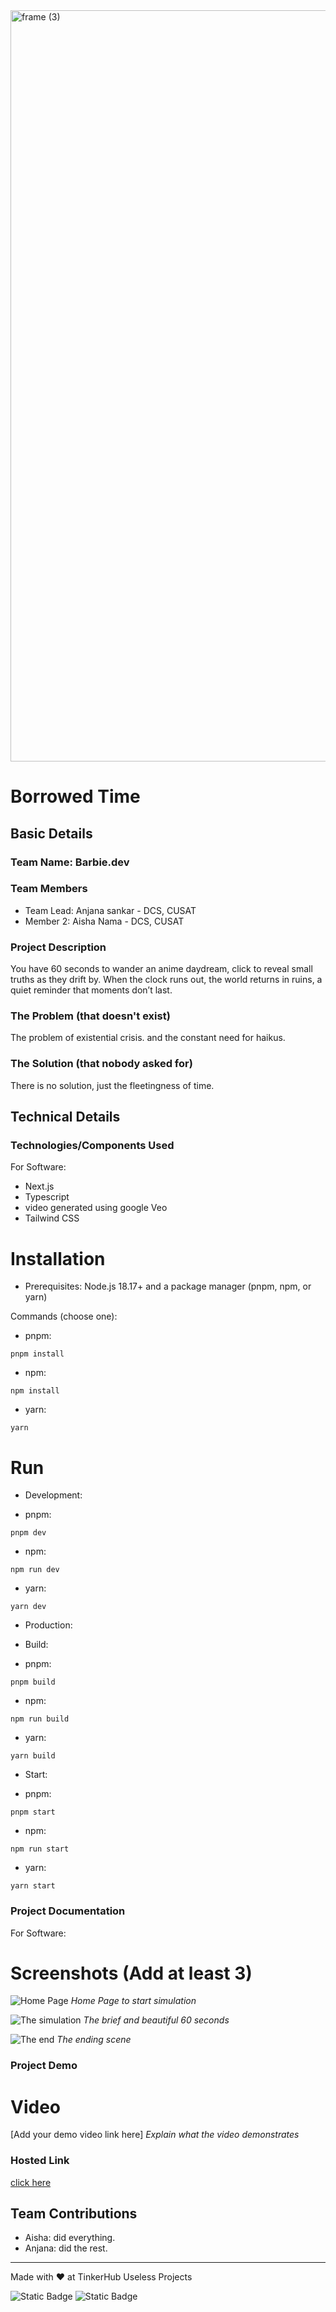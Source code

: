 <img width="3188" height="1202" alt="frame (3)" src="https://github.com/user-attachments/assets/517ad8e9-ad22-457d-9538-a9e62d137cd7" />


# Borrowed Time


## Basic Details
### Team Name: Barbie.dev


### Team Members
- Team Lead: Anjana sankar - DCS, CUSAT
- Member 2: Aisha Nama - DCS, CUSAT

### Project Description
You have 60 seconds to wander an anime daydream, click to reveal small truths as they drift by. When the clock runs out, the world returns in ruins, a quiet reminder that moments don’t last.

### The Problem (that doesn't exist)
The problem of existential crisis. and the constant need for haikus. 

### The Solution (that nobody asked for)
There is no solution, just the fleetingness of time. 

## Technical Details
### Technologies/Components Used
For Software:
- Next.js
- Typescript
- video generated using google Veo
- Tailwind CSS

# Installation

- Prerequisites: Node.js 18.17+ and a package manager (pnpm, npm, or yarn)


Commands (choose one):

- pnpm:

```shellscript
pnpm install
```


- npm:

```shellscript
npm install
```


- yarn:

```shellscript
yarn
```




# Run

- Development:

- pnpm:

```shellscript
pnpm dev
```


- npm:

```shellscript
npm run dev
```


- yarn:

```shellscript
yarn dev
```





- Production:

- Build:

- pnpm:

```shellscript
pnpm build
```


- npm:

```shellscript
npm run build
```


- yarn:

```shellscript
yarn build
```





- Start:

- pnpm:

```shellscript
pnpm start
```


- npm:

```shellscript
npm run start
```


- yarn:

```shellscript
yarn start
```

### Project Documentation
For Software:

# Screenshots (Add at least 3)
![Home Page](https://i.imgur.com/TA4mBir.png)
*Home Page to start simulation*

![The simulation](https://i.imgur.com/LF04GWb.png)
*The brief and beautiful 60 seconds*

![The end](https://i.imgur.com/rzZMCUR.png)
*The ending scene*


### Project Demo
# Video
[Add your demo video link here]
*Explain what the video demonstrates*

### Hosted Link
[click here](https://borrowedtime.vercel.app/)


## Team Contributions
- Aisha: did everything. 
- Anjana: did the rest. 

---
Made with ❤️ at TinkerHub Useless Projects 

![Static Badge](https://img.shields.io/badge/TinkerHub-24?color=%23000000&link=https%3A%2F%2Fwww.tinkerhub.org%2F)
![Static Badge](https://img.shields.io/badge/UselessProjects--25-25?link=https%3A%2F%2Fwww.tinkerhub.org%2Fevents%2FQ2Q1TQKX6Q%2FUseless%2520Projects)




